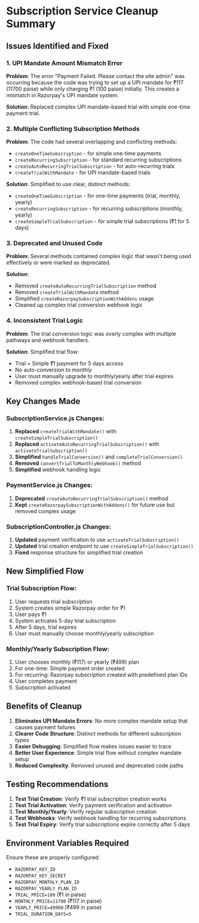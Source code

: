 # Subscription Service Cleanup Summary

## Issues Identified and Fixed

### 1. **UPI Mandate Amount Mismatch Error**
**Problem**: The error "Payment Failed. Please contact the site admin" was occurring because the code was trying to set up a UPI mandate for ₹117 (11700 paise) while only charging ₹1 (100 paise) initially. This creates a mismatch in Razorpay's UPI mandate system.

**Solution**: Replaced complex UPI mandate-based trial with simple one-time payment trial.

### 2. **Multiple Conflicting Subscription Methods**
**Problem**: The code had several overlapping and conflicting methods:
- `createOneTimeSubscription` - for simple one-time payments
- `createRecurringSubscription` - for standard recurring subscriptions  
- `createAutoRecurringTrialSubscription` - for auto-recurring trials
- `createTrialWithMandate` - for UPI mandate-based trials

**Solution**: Simplified to use clear, distinct methods:
- `createOneTimeSubscription` - for one-time payments (trial, monthly, yearly)
- `createRecurringSubscription` - for recurring subscriptions (monthly, yearly)
- `createSimpleTrialSubscription` - for simple trial subscriptions (₹1 for 5 days)

### 3. **Deprecated and Unused Code**
**Problem**: Several methods contained complex logic that wasn't being used effectively or were marked as deprecated.

**Solution**: 
- Removed `createAutoRecurringTrialSubscription` method
- Removed `createTrialWithMandate` method  
- Simplified `createRazorpaySubscriptionWithAddons` usage
- Cleaned up complex trial conversion webhook logic

### 4. **Inconsistent Trial Logic**
**Problem**: The trial conversion logic was overly complex with multiple pathways and webhook handlers.

**Solution**: Simplified trial flow:
- Trial = Simple ₹1 payment for 5 days access
- No auto-conversion to monthly
- User must manually upgrade to monthly/yearly after trial expires
- Removed complex webhook-based trial conversion

## Key Changes Made

### SubscriptionService.js Changes:
1. **Replaced** `createTrialWithMandate()` with `createSimpleTrialSubscription()`
2. **Replaced** `activateAutoRecurringTrialSubscription()` with `activateTrialSubscription()`
3. **Simplified** `handleTrialConversion()` and `completeTrialConversion()`
4. **Removed** `convertTrialToMonthlyWebhook()` method
5. **Simplified** webhook handling logic

### PaymentService.js Changes:
1. **Deprecated** `createAutoRecurringTrialSubscription()` method
2. **Kept** `createRazorpaySubscriptionWithAddons()` for future use but removed complex usage

### SubscriptionController.js Changes:
1. **Updated** payment verification to use `activateTrialSubscription()`
2. **Updated** trial creation endpoint to use `createSimpleTrialSubscription()`
3. **Fixed** response structure for simplified trial creation

## New Simplified Flow

### Trial Subscription Flow:
1. User requests trial subscription
2. System creates simple Razorpay order for ₹1
3. User pays ₹1 
4. System activates 5-day trial subscription
5. After 5 days, trial expires
6. User must manually choose monthly/yearly subscription

### Monthly/Yearly Subscription Flow:
1. User chooses monthly (₹117) or yearly (₹499) plan
2. For one-time: Simple payment order created
3. For recurring: Razorpay subscription created with predefined plan IDs
4. User completes payment
5. Subscription activated

## Benefits of Cleanup

1. **Eliminates UPI Mandate Errors**: No more complex mandate setup that causes payment failures
2. **Clearer Code Structure**: Distinct methods for different subscription types
3. **Easier Debugging**: Simplified flow makes issues easier to trace
4. **Better User Experience**: Simple trial flow without complex mandate setup
5. **Reduced Complexity**: Removed unused and deprecated code paths

## Testing Recommendations

1. **Test Trial Creation**: Verify ₹1 trial subscription creation works
2. **Test Trial Activation**: Verify payment verification and activation
3. **Test Monthly/Yearly**: Verify regular subscription creation
4. **Test Webhooks**: Verify webhook handling for recurring subscriptions
5. **Test Trial Expiry**: Verify trial subscriptions expire correctly after 5 days

## Environment Variables Required

Ensure these are properly configured:
- `RAZORPAY_KEY_ID`
- `RAZORPAY_KEY_SECRET` 
- `RAZORPAY_MONTHLY_PLAN_ID`
- `RAZORPAY_YEARLY_PLAN_ID`
- `TRIAL_PRICE=100` (₹1 in paise)
- `MONTHLY_PRICE=11700` (₹117 in paise)
- `YEARLY_PRICE=49900` (₹499 in paise)
- `TRIAL_DURATION_DAYS=5`
